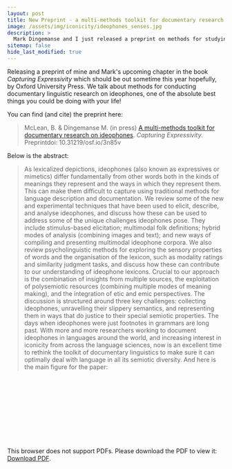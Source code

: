```yaml
---
layout: post
title: New Preprint - a multi-methods toolkit for documentary research on ideophones!
image: /assets/img/iconicity/ideophones_senses.jpg
description: >
  Mark Dingemanse and I just released a preprint on methods for studying my favourite type of words, ideophones! 
sitemap: false
hide_last_modified: true
---
```


Releasing a preprint of mine and Mark's upcoming chapter in the book *Capturing Expressivity* which should be out sometime this year hopefully, by Oxford University Press. We talk about methods for conducting documentary linguistic research on ideophones, one of the absolute best things you could be doing with your life!

You can find (and cite) the preprint here:

> McLean, B. & Dingemanse M. (in press) [A multi-methods toolkit for documentary research on ideophones](https://osf.io/preprints/osf/3n85v). *Capturing Expressivity*. Preprintdoi: 10.31219/osf.io/3n85v

Below is the abstract:

> As lexicalized depictions, ideophones (also known as expressives or mimetics) differ fundamentally from other words both in the kinds of meanings they represent and the ways in which they represent them. This can make them difficult to capture using traditional methods for language description and documentation. We review some of the new and experimental techniques that have been used to elicit, describe, and analyse ideophones, and discuss how these can be used to address some of the unique challenges ideophones pose. They include stimulus-based elicitation; multimodal folk definitions; hybrid modes of analysis (combining images and text); and new ways of compiling and presenting multimodal ideophone corpora. We also review psycholinguistic methods for exploring the sensory properties of words and the organisation of the lexicon, such as modality ratings and similarity judgment tasks, and discuss how these can contribute to our understanding of ideophone lexicons. Crucial to our approach is the combination of insights from multiple sources, the exploitation of polysemiotic resources (combining multiple modes of meaning making), and the integration of etic and emic perspectives. The discussion is structured around three key challenges: collecting ideophones, unravelling their slippery semantics, and representing them in ways that do justice to their special semiotic properties. The days when ideophones were just footnotes in grammars are long past. With more and more researchers working to document ideophones in languages around the world, and increasing interest in iconicity from across the language sciences, now is an excellent time to rethink the toolkit of documentary linguistics to make sure it can optimally deal with language in all its semiotic diversity.
And here is the main figure for the paper:

<object data="/assets/img/Figure1Methods.pdf" type="application/pdf" width="700px" height="700px">
    <embed src="/assets/img/Figure1Methods.pdf">
        <p>This browser does not support PDFs. Please download the PDF to view it: <a href="https://osf.io/download/ez7dm/">Download PDF</a>.</p>
    </embed>
</object>

